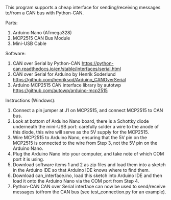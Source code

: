 This program supports a cheap interface for sending/receiving messages to/from a CAN bus with Python-CAN.

Parts:
1. Arduino Nano (ATmega328)
2. MCP2515 CAN Bus Module
3. Mini-USB Cable

Software:
1. CAN over Serial by Python-CAN https://python-can.readthedocs.io/en/stable/interfaces/serial.html
2. CAN over Serial for Arduino by Henrik Soderlund https://github.com/henriksod/Arduino_CANOverSerial
3. Arduino MCP2515 CAN interface library by autotwp https://github.com/autowp/arduino-mcp2515 

Instructions (Windows):
1. Connect a pin jumper at J1 on MCP2515, and connect MCP2515 to CAN bus.
2. Look at bottom of Arduino Nano board, there is a Schottky diode underneath the mini-USB port: carefully solder a wire to the anode of this diode, this wire will serve as the 5V supply for the MCP2515.
3. Wire MCP2515 to Arduino Nano, ensuring that the 5V pin on the MCP2515 is connected to the wire from Step 3, not the 5V pin on the Arduino Nano.
4. Plug the Arduino Nano into your computer, and take note of which COM port it is using.
5. Download software items 1 and 2 as zip files and load them into a sketch in the Arduino IDE so that Arduino IDE knows where to find them.
6. Download can_interface.ino, load this sketch into Arduino IDE and then load it onto the Arduino Nano via the COM port from Step 4.
7. Python-CAN CAN over Serial interface can now be used to send/receive messages to/from the CAN bus (see test_connection.py for an example).
